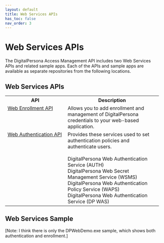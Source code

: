 ```yaml
---
layout: default
title: Web Services APIs
has_toc: false
nav_order: 3
---
```


# Web Services APIs

The DigitalPersona Access Management API includes two Web Services APIs and related  sample apps. Each of the APIs and sample apps are available as separate repositories from the following locations.

## Web Services APIs

<table style="width:100%;margin-left:auto;margin-right:auto;">
  <tr>
    <th style="width:181px">API</th>
    <th>Description</th>
  </tr>
  <tr>
    <td valign="top"><A HREF="https://lenhodgeman.github.io/web-enrollment-api/">Web Enrollment API</A></td>
    <td>Allows you to add enrollment and management of DigitalPersona credentials to your web-based application.</td>
  </tr>
  <tr>
    <td  valign="top"><A HREF="https://lenhodgeman.github.io/web-authentication-api/">Web Authentication API</A></td>
    <td> Provides these services used to set authentication policies and authenticate users.<BR><BR>
    DigitalPersona Web Authentication Service (AUTH)<br>
    DigitalPersona Web Secret Management Service (WSMS)<br>
    DigitalPersona Web Authentication Policy Service (WAPS)<br>
    DigitalPersona Web Authentication Service (DP WAS)</td>
  </tr>
</table>  

## Web Services Sample  
[Note: I think there is only the DPWebDemo.exe sample, which shows both authentication and enrollment.]
